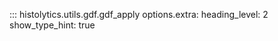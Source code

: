 ::: histolytics.utils.gdf.gdf_apply
    options.extra:
      heading_level: 2
      show_type_hint: true
